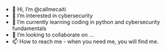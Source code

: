 - 👋 Hi, I’m @callmecaiti
- 👀 I’m interested in cybersecurity
- 🌱 I’m currently learning coding in python and cybersecurity fundamentals
- 💞️ I’m looking to collaborate on ...
- 📫 How to reach me - when you need me, you will find me.

<!---
callmecaiti/callmecaiti is a ✨ special ✨ repository because its `README.md` (this file) appears on your GitHub profile.
You can click the Preview link to take a look at your changes.
--->
